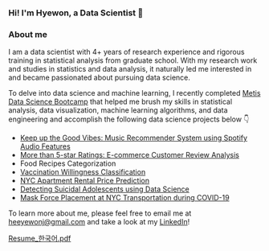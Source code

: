 ### Hi! I'm Hyewon, a Data Scientist 👋‍

### About me 
I am a data scientist with 4+ years of research experience 
and rigorous training in statistical analysis from graduate school.
With my research work and studies in statistics and data analysis, 
it naturally led me interested in and became passionated 
about pursuing data science. 

To delve into data science and machine learning, 
I recently completed [Metis Data Science Bootcamp](https://www.thisismetis.com/) 
that helped me brush my skills in statistical analysis, 
data visualization, machine learning algorithms, 
and data engineering and accomplish the following
data science projects below 👇

- [Keep up the Good Vibes: Music Recommender System using Spotify Audio Features](https://github.com/hyewonjng/Metis-MusicTrackRecommender)
- [More than 5-star Ratings: E-commerce Customer Review Analysis](https://github.com/hyewonjng/Metis-EcommerceCustomerReview)
- Food Recipes Categorization 
- [Vaccination Willingness Classification](https://github.com/hyewonjng/Metis-Vaccination)
- [NYC Apartment Rental Price Prediction](https://github.com/hyewonjng/Metis-NYCRentalPrediction)
- [Detecting Suicidal Adolescents using Data Science](https://github.com/hyewonjng/Metis-DetectingSuicidalTeens)
- [Mask Force Placement at NYC Transportation during COVID-19](https://github.com/hyewonjng/Metis-MaskForcePlacement) 

To learn more about me, please feel free to email me at heeyewonj@gmail.com
and take a look at my [LinkedIn](https://www.linkedin.com/in/hyewonjng/)! 

[Resume_한국어.pdf](https://github.com/hyewonjng/hyewonjng/files/8258457/Resume_.pdf)
